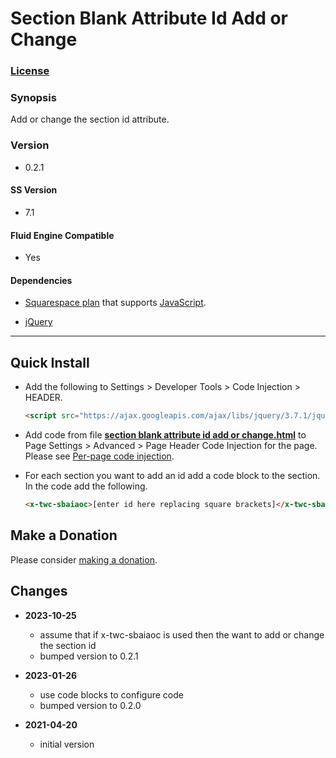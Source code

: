 # Section Blank Attribute Id Add or Change

### [License][1]

### Synopsis

Add or change the section id attribute.

### Version

  * 0.2.1

#### SS Version

  * 7.1

#### Fluid Engine Compatible

  * Yes

#### Dependencies

  * [Squarespace plan][2] that supports [JavaScript][3].
  
  * [jQuery][4]

---

## Quick Install

* Add the following to Settings > Developer Tools > Code Injection > HEADER.

  ```html
  <script src="https://ajax.googleapis.com/ajax/libs/jquery/3.7.1/jquery.min.js"></script>
  ```
  
* Add code from file **[section blank attribute id add or change.html][5]** to
  Page Settings > Advanced > Page Header Code Injection for the page. Please see
  [Per-page code injection][6]. 
  
* For each section you want to add an id add a code block to the section. In the
  code add the following.
  
  ```html
  <x-twc-sbaiaoc>[enter id here replacing square brackets]</x-twc-sbaiaoc>
  ```

## Make a Donation

Please consider [making a donation][7].

## Changes

* **2023-10-25**

  * assume that if x-twc-sbaiaoc is used then the want to add or change the
    section id
  * bumped version to 0.2.1
  
* **2023-01-26**

  * use code blocks to configure code
  * bumped version to 0.2.0
  
* **2021-04-20**

  * initial version

[1]: https://github.com/tomsWebConsulting/twcsl/blob/main/LICENSE.txt#L1
[2]: https://www.squarespace.com/pricing
[3]: https://en.wikipedia.org/wiki/JavaScript
[4]: https://jquery.com/
[5]: section%20blank%20attribute%20id%20add%20or%20change.html#L1
[6]: https://support.squarespace.com/hc/en-us/articles/205815908-Using-code-injection#toc-per-page-code-injection
[7]: https://github.com/tomsWebConsulting/twcsl#make-a-donation

